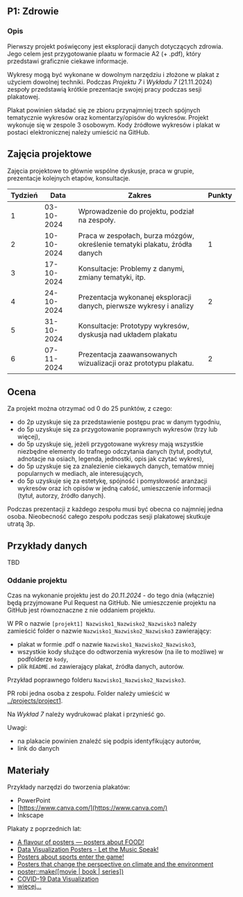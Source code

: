 ## P1: Zdrowie

### Opis

Pierwszy projekt poświęcony jest eksploracji danych dotyczących zdrowia. Jego celem jest przygotowanie plaatu w formacie A2 (+ .pdf), który przedstawi graficznie ciekawe informacje.

Wykresy mogą być wykonane w dowolnym narzędziu i złożone w plakat z użyciem dowolnej techniki. Podczas *Projektu 7* i *Wykładu 7* (21.11.2024) zespoły przedstawią krótkie prezentacje swojej pracy podczas sesji plakatowej.

Plakat powinien składać się ze zbioru przynajmniej trzech spójnych tematycznie wykresów oraz komentarzy/opisów do wykresów. Projekt wykonuje się w zespole 3 osobowym. Kody źródłowe wykresów i plakat w postaci elektronicznej należy umieścić na GitHub.


## Zajęcia projektowe

Zajęcia projektowe to głównie wspólne dyskusje, praca w grupie, prezentacje kolejnych etapów, konsultacje.

<table style="undefined;table-layout: fixed; width: 526px">
<colgroup>
<col style="width: 59.116667px">
<col style="width: 82.116667px">
<col style="width: 331.116667px">
<col style="width: 54.116667px">
</colgroup>
<thead>
  <tr>
    <th>Tydzień</th>
    <th>Data</th>
    <th>Zakres</th>
    <th>Punkty</th>
  </tr>
</thead>
<tbody>
  <tr>
    <td>1</td>
    <td>03-10-2024</td>
    <td>Wprowadzenie do projektu, podział na zespoły.</td>
    <td></td>
  </tr>
  <tr>
    <td>2</td>
    <td>10-10-2024</td>
    <td>Praca w zespołach, burza mózgów, określenie tematyki plakatu, źródła danych</td>
    <td>1</td>
  </tr>
  <tr>
    <td>3</td>
    <td>17-10-2024</td>
    <td>Konsultacje: Problemy z danymi, zmiany tematyki, itp. </td>
    <td></td>
  </tr>
  <tr>
    <td>4</td>
    <td>24-10-2024</td>
    <td>Prezentacja wykonanej eksploracji danych, pierwsze wykresy i analizy </td>
    <td>2</td>
  </tr>
  <tr>
    <td>5</td>
    <td>31-10-2024</td>
    <td>Konsultacje: Prototypy wykresów, dyskusja nad układem plakatu </td>
    <td></td>
  </tr>
  <tr>
    <td>6</td>
    <td>07-11-2024</td>
    <td>Prezentacja zaawansowanych wizualizacji oraz prototypu plakatu. </td>
    <td>2</td>
  </tr>
 
</tbody>
</table>

## Ocena

Za projekt można otrzymać od 0 do 25 punktów, z czego:

-   do 2p uzyskuje się za przedstawienie postępu prac w danym tygodniu,
-   do 5p uzyskuje się za przygotowanie poprawnych wykresów (trzy lub więcej),
-   do 5p uzyskuje się, jeżeli przygotowane wykresy mają wszystkie niezbędne elementy do trafnego odczytania danych (tytuł, podtytuł, adnotacje na osiach, legenda, jednostki, opis jak czytać wykres),
-   do 5p uzyskuje się za znalezienie ciekawych danych, tematów mniej popularnych w mediach, ale interesujących,
-   do 5p uzyskuje się za estetykę, spójność i pomysłowość aranżacji wykresów oraz ich opisów w jedną całość, umieszczenie informacji (tytuł, autorzy, źródło danych).

Podczas prezentacji z każdego zespołu musi być obecna co najmniej jedna osoba. Nieobecność całego zespołu podczas sesji plakatowej skutkuje utratą 3p.


## Przykłady danych
TBD




### Oddanie projektu

Czas na wykonanie projektu jest do *20.11.2024* - do tego dnia (włącznie) będą przyjmowane Pul Request na GitHub. Nie umieszczenie projektu na GitHub jest równoznaczne z nie oddaniem projektu.

W PR o nazwie `[projekt1] Nazwisko1_Nazwisko2_Nazwisko3` należy zamieścić folder o nazwie `Nazwisko1_Nazwisko2_Nazwisko3` zawierający:
- plakat w formie .pdf o nazwie `Nazwisko1_Nazwisko2_Nazwisko3`, 
- wszystkie kody służące do odtworzenia wykresów (na ile to możliwe) w podfolderze `kody`,
- plik `README.md` zawierający plakat, źródła danych, autorów.

Przykład poprawnego folderu `Nazwisko1_Nazwisko2_Nazwisko3`.

PR robi jedna osoba z zespołu. Folder należy umieścić w [../projects/project1](https://github.com/kozaka93/2024Z-DataVisualizationTechniques/tree/main/projects/project1).

Na *Wykład 7* należy wydrukować plakat i przynieść go. 

Uwagi:

-   na plakacie powinien znaleźć się podpis identyfikujący autorów,
-   link do danych

## Materiały

Przykłady narzędzi do tworzenia plakatów:

-   PowerPoint
-   [](https://www.canva.com/)[https://www.canva.com/](https://www.canva.com/)
-   Inkscape

Plakaty z poprzednich lat:
- [A flavour of posters — posters about FOOD!](https://medium.com/@kozaka/a-flavour-of-posters-posters-about-food-2a1786c115dc)
- [Data Visualization Posters - Let the Music Speak!](https://medium.com/@kozaka/data-visualization-posters-let-the-music-speak-a52fbcda5687)
- [Posters about sports enter the game!](https://medium.com/responsibleml/posters-about-sports-enter-the-game-4cd77e659afe)
- [Posters that change the perspective on climate and the environment](https://medium.com/responsibleml/posters-that-change-the-perspective-on-climate-and-the-environment-c3682c0f6c39)
- [poster::make([movie | book | series])](https://medium.com/responsibleml/poster-make-movie-book-series-3ac2c8a01180)
- [COVID-19 Data Visualization](https://medium.com/responsibleml/covid-19-data-visualization-bc0732c19d46)
- [więcej...](https://github.com/MI2-Education/posters)
